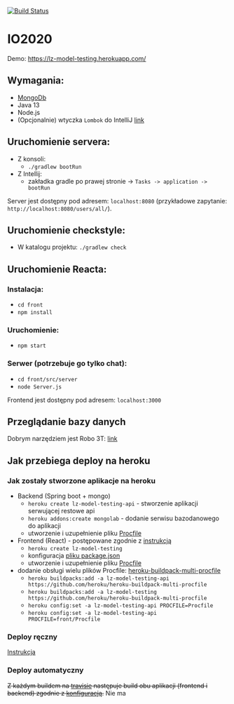 [![Build Status](https://travis-ci.com/Latwe-Zdanko/IO2020.svg?branch=develop)](https://travis-ci.com/Latwe-Zdanko/IO2020)
# IO2020
Demo: https://lz-model-testing.herokuapp.com/
## Wymagania:
* [MongoDb](https://docs.mongodb.com/manual/installation/)
* Java 13
* Node.js
* (Opcjonalnie) wtyczka `Lombok` do IntelliJ [link](https://plugins.jetbrains.com/plugin/6317-lombok) 

## Uruchomienie servera: 
* Z konsoli:
    * `./gradlew bootRun`
* Z Intellij:
    * zakładka gradle po prawej stronie -> `Tasks -> application -> bootRun` 

Server jest dostępny pod adresem: `localhost:8080` (przykładowe zapytanie: `http://localhost:8080/users/all/`).

## Uruchomienie checkstyle:
* W katalogu projektu: `./gradlew check`

## Uruchomienie Reacta: 
### Instalacja:
* `cd front`
* `npm install`
### Uruchomienie:
* `npm start`
### Serwer (potrzebuje go tylko chat):
* `cd front/src/server`
* `node Server.js`

Frontend jest dostępny pod adresem: `localhost:3000`

## Przeglądanie bazy danych
Dobrym narzędziem jest Robo 3T: [link](https://robomongo.org/download)

## Jak przebiega deploy na heroku
### Jak zostały stworzone aplikacje na heroku
* Backend (Spring boot + mongo)
    * `heroku create lz-model-testing-api` - stworzenie aplikacji serwującej restowe api
    * `heroku addons:create mongolab` - dodanie serwisu bazodanowego do aplikacji
    * utworzenie i uzupełnienie pliku [Procfile](Procfile) 
* Frontend (React) -  postępowane zgodnie z [instrukcją](https://github.com/mars/heroku-cra-node) 
    * `heroku create lz-model-testing`
    * konfiguracja [pliku package.json](package.json)
    * utworzenie i uzupełnienie pliku [Procfile](front/Procfile)
* dodanie obsługi wielu plików Procfile: [heroku-buildpack-multi-procfile](https://elements.heroku.com/buildpacks/heroku/heroku-buildpack-multi-procfile)
    * `heroku buildpacks:add -a lz-model-testing-api https://github.com/heroku/heroku-buildpack-multi-procfile`
    * `heroku buildpacks:add -a lz-model-testing https://github.com/heroku/heroku-buildpack-multi-procfile`
    * `heroku config:set -a lz-model-testing-api PROCFILE=Procfile`
    * `heroku config:set -a lz-model-testing-api PROCFILE=front/Procfile`
   
### Deploy ręczny
 [Instrukcja](https://devcenter.heroku.com/articles/git#for-an-existing-heroku-app)
 
### Deploy automatyczny
~~Z każdym buildem na [travisie](https://travis-ci.com/github/Latwe-Zdanko/IO2020) następuje build obu aplikacji
(frontend i backend) zgodnie z [konfiguracją](.travis.yml).~~
Nie ma
